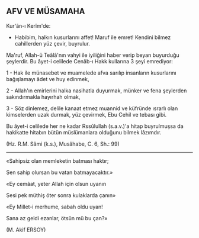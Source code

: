 ## AFV VE MÜSAMAHA

Kur'ân-ı Kerîm'de:

- Habibim, halkın kusurlarını affet! Maruf ile emret! Kendini bilmez cahillerden yüz çevir, buyrulur.

Ma'ruf, Allah-ü Teâlâ'nın vahyi ile iyiliğini haber verip beyan buyurduğu şeylerdir. Bu âyet-i celilede Cenâb-ı Hakk kullarına 3 şeyi emredi­yor:

1 - Hak ile münasebet ve muamelede afva sarılıp insanların kusurlarını bağışlamayı âdet ve huy edinmek,

2 - Allah'ın emirlerini halka nasihatla du­yurmak, münker ve fena şeylerden sakındırmakla hayırhah olmak,

3 - Söz dinlemez, delile kanaat etmez muannid ve küfründe ısrarlı olan kimselerden uzak durmak, yüz çevirmek, Ebu Cehil ve tebası gibi.

Bu âyet-i celilede her ne kadar Rssûlullah (s.a.v.)'a hitap buyrulmuşsa da hakikatte hita­bın bütün müslümanlara olduğunu bilmek lâ­zımdır.

(Hz. R.M. Sâmi (k.s.), Musâhabe, C. 6, Sh.: 99)

<hr>

«Sahipsiz olan memleketin batması haktır;

Sen sahip olursan bu vatan batmayacaktır.»

«Ey cemâat, yeter Allah için olsun uyanın

Sesi pek müthiş öter sonra kulaklarda çanın»

«Ey Millet-i merhume, sabah oldu uyan!

Sana az geldi ezanlar, ötsün mü bu çan?»

(M. Akif ERSOY)
